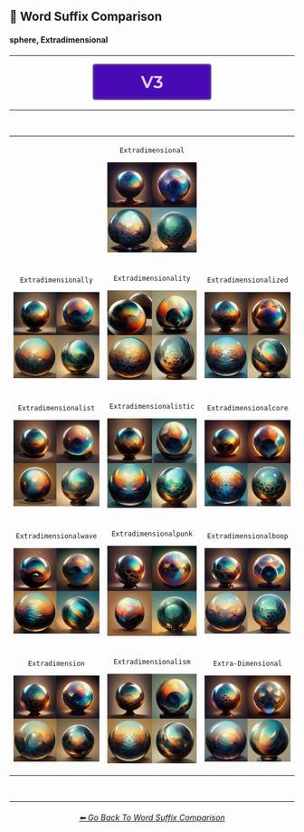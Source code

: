 <h2>📓 Word Suffix Comparison</h2>
<h4>sphere, Extradimensional</h4>

<hr>

<div align="center">

[<img src="/Images/Repo_Parts/Buttons/Version_Buttons/button_version_V3_active.webp?raw=true" alt="MidJourney V3" height="64" />]()

</div>

<hr>
<br>

<div align="center">

<table>
    <tr align=center valign=middle>
        <th>
            <br>
        </th>
        <td>
            <p><code>Extradimensional</code></p><p><img src="/Images/MJ_V3/Comparison_Page_Images/Word_Suffix_Comparison/sphere_Extradimensional.webp?raw=true" width="256" /></p>
        </td>
        <th>
            <br>
        </th>
    </tr>
    <tr align=center valign=middle>
        <td>
            <p><code>Extradimensionally</code></p><p><img src="/Images/MJ_V3/Comparison_Page_Images/Word_Suffix_Comparison/sphere_Extradimensionally.webp?raw=true" width="256" /></p>
        </td>
        <td>
            <p><code>Extradimensionality</code></p><p><img src="/Images/MJ_V3/Comparison_Page_Images/Word_Suffix_Comparison/sphere_Extradimensionality.webp?raw=true" width="256" /></p>
        </td>
        <td>
            <p><code>Extradimensionalized</code></p><p><img src="/Images/MJ_V3/Comparison_Page_Images/Word_Suffix_Comparison/sphere_Extradimensionalized.webp?raw=true" width="256" /></p>
        </td>
    </tr>
    <tr align=center valign=middle>
        <td>
            <p><code>Extradimensionalist</code></p><p><img src="/Images/MJ_V3/Comparison_Page_Images/Word_Suffix_Comparison/sphere_Extradimensionalist.webp?raw=true" width="256" /></p>
        </td>
        <td>
            <p><code>Extradimensionalistic</code></p><p><img src="/Images/MJ_V3/Comparison_Page_Images/Word_Suffix_Comparison/sphere_Extradimensionalistic.webp?raw=true" width="256" /></p>
        </td>
        <td>
            <p><code>Extradimensionalcore</code></p><p><img src="/Images/MJ_V3/Comparison_Page_Images/Word_Suffix_Comparison/sphere_Extradimensionalcore.webp?raw=true" width="256" /></p>
        </td>
    </tr>
    <tr align=center valign=middle>
        <td>
            <p><code>Extradimensionalwave</code></p><p><img src="/Images/MJ_V3/Comparison_Page_Images/Word_Suffix_Comparison/sphere_Extradimensionalwave.webp?raw=true" width="256" /></p>
        </td>
        <td>
            <p><code>Extradimensionalpunk</code></p><p><img src="/Images/MJ_V3/Comparison_Page_Images/Word_Suffix_Comparison/sphere_Extradimensionalpunk.webp?raw=true" width="256" /></p>
        </td>
        <td>
            <p><code>Extradimensionalboop</code></p><p><img src="/Images/MJ_V3/Comparison_Page_Images/Word_Suffix_Comparison/sphere_Extradimensionalboop.webp?raw=true" width="256" /></p>
        </td>
    </tr>
    <tr align=center valign=middle>
        <td>
            <p><code>Extradimension</code></p><p><img src="/Images/MJ_V3/Comparison_Page_Images/Word_Suffix_Comparison/sphere_Extradimension.webp?raw=true" width="256" /></p>
        </td>
        <td>
            <p><code>Extradimensionalism</code></p><p><img src="/Images/MJ_V3/Comparison_Page_Images/Word_Suffix_Comparison/sphere_Extradimensionalism.webp?raw=true" width="256" /></p>
        </td>
        <td>
            <p><code>Extra-Dimensional</code></p><p><img src="/Images/MJ_V3/Comparison_Page_Images/Word_Suffix_Comparison/sphere_Extra-Dimensional.webp?raw=true" width="256" /></p>
        </td>
    </tr>
</table>

</div>

<br>


<hr>
<div align="center">
<h6><a href="/Pages/MJ_V3/Comparison_Pages/Prompt_Writing/Word_Suffix_Comparison.md">⬅ Go Back To Word Suffix Comparison</a></h6>
</div>